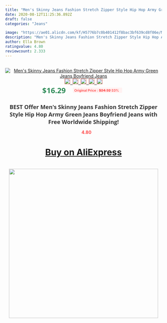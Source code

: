 ```yaml
---
title: "Men's Skinny Jeans Fashion Stretch Zipper Style Hip Hop Army Green Jeans Boyfriend Jeans"
date: 2020-08-12T11:25:36.892Z
draft: false
categories: "Jeans"

image: "https://ae01.alicdn.com/kf/H5776b7c0b401412f8bac3bf639cd8f06e/Men-s-Skinny-Jeans-Fashion-Stretch-Zipper-Style-Hip-Hop-Army-Green-Jeans-Boyfriend-Jeans.jpg"
description: "Men's Skinny Jeans Fashion Stretch Zipper Style Hip Hop Army Green Jeans Boyfriend Jeans"
author: Ella Brown
ratingvalue: 4.80
reviewcount: 2.333
---
```

<br>
<div style="text-align: center;">
<a href="https://s.click.aliexpress.com/e/_9779qH" target="_blank" rel="nofollow noopener noreferrer"><img alt="Men's Skinny Jeans Fashion Stretch Zipper Style Hip Hop Army Green Jeans Boyfriend Jeans" class="magnifier-image" src="https://ae01.alicdn.com/kf/H5776b7c0b401412f8bac3bf639cd8f06e/Men-s-Skinny-Jeans-Fashion-Stretch-Zipper-Style-Hip-Hop-Army-Green-Jeans-Boyfriend-Jeans.jpg_640x640.jpg">
<br>
<img style="border:1px solid salmon" src="https://ae01.alicdn.com/kf/H5776b7c0b401412f8bac3bf639cd8f06e/Men-s-Skinny-Jeans-Fashion-Stretch-Zipper-Style-Hip-Hop-Army-Green-Jeans-Boyfriend-Jeans.jpg_120x120.jpg">&nbsp;&nbsp;<img style="border:1px solid salmon" src="https://ae01.alicdn.com/kf/H443800cd9b34484fb14dea8fa667e0d1e/Men-s-Skinny-Jeans-Fashion-Stretch-Zipper-Style-Hip-Hop-Army-Green-Jeans-Boyfriend-Jeans.jpg_120x120.jpg">&nbsp;&nbsp;<img style="border:1px solid salmon" src="https://ae01.alicdn.com/kf/H930727cb90e2410eaf5f64b5ea6cd915f/Men-s-Skinny-Jeans-Fashion-Stretch-Zipper-Style-Hip-Hop-Army-Green-Jeans-Boyfriend-Jeans.jpg_120x120.jpg">&nbsp;&nbsp;<img style="border:1px solid salmon" src="https://ae01.alicdn.com/kf/Hc5cae617e4504ae087230079198daf77W/Men-s-Skinny-Jeans-Fashion-Stretch-Zipper-Style-Hip-Hop-Army-Green-Jeans-Boyfriend-Jeans.jpg_120x120.jpg">&nbsp;&nbsp;<img style="border:1px solid salmon" src="https://ae01.alicdn.com/kf/H792b61fdac4845128066c0724c38469dj/Men-s-Skinny-Jeans-Fashion-Stretch-Zipper-Style-Hip-Hop-Army-Green-Jeans-Boyfriend-Jeans.jpg_120x120.jpg"></a></div><br0>
<div style="text-align: center;"><span style="background-color: white; border: 0px; box-sizing: border-box; color: seagreen; display: inline-block; font-family: &quot;open sans&quot; , &quot;arial&quot; , &quot;helvetica&quot; , sans-serif , &quot;heiti&quot;; font-size: 24px; font-stretch: inherit; font-weight: 700; line-height: inherit; margin: 0px 10px 0px 0px; padding: 0px; vertical-align: middle;">$16.29 </span>
<span style="background: rgb(255 , 241 , 241); border-radius: 3px; border: 0px; box-sizing: border-box; color: #ff4747; display: inline-block; font-family: inherit; font-size: 12px; font-stretch: inherit; font-style: inherit; font-variant: inherit; font-weight: 600; line-height: inherit; margin: 0px; padding: 2px 5px; transform: scale(0.9); vertical-align: middle;">Original Price : <b style="text-decoration: line-through;">$24.32 </b> 33%&nbsp;&nbsp;</span></div>
<h1 style="color: #333333; display: inline-block; font-family: &quot;open sans&quot; , &quot;arial&quot; , &quot;helvetica&quot; , sans-serif , &quot;heiti&quot;; font-size: 18px; font-stretch: inherit; font-weight: 700; text-align: center;">BEST Offer Men's Skinny Jeans Fashion Stretch Zipper Style Hip Hop Army Green Jeans Boyfriend Jeans with Free Worldwide Shipping!</h1>
<div style="color: #ff4747; text-align: center;">
<img src="https://4.bp.blogspot.com/-M0ZcTcb-5uY/XleCXlxnR4I/AAAAAAAAAEc/OrjgMkXV1oMQFaCRZj5HQwOCBcu3w1FegCPcBGAYYCw/s1600/star.png" style="height: 15px;">&nbsp;<b>4.80</b></div>
<div class="button_cont" align="center"><a class="buynow_a" href="https://s.click.aliexpress.com/e/_9779qH" target="_blank" rel="nofollow noopener noreferrer"><H1>Buy on AliExpress</H1></a></div><br>
<div class="separator" style="clear: both; text-align: center;">
<img src="https://lh3.googleusercontent.com/-pTy5HemUv9M/XlePHvY0dAI/AAAAAAAAAE4/0nX5iRUoIWY8eMW9Dpxeirr157OZliDIgCLcBGAsYHQ/s1600/badge.gif" width="480">
</div>

